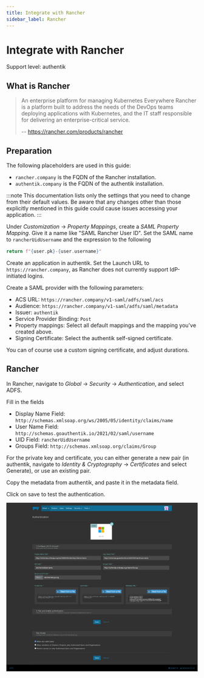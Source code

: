 ```yaml
---
title: Integrate with Rancher
sidebar_label: Rancher
---
```


# Integrate with Rancher

<span class="badge badge--primary">Support level: authentik</span>

## What is Rancher

> An enterprise platform for managing Kubernetes Everywhere
> Rancher is a platform built to address the needs of the DevOps teams deploying applications with Kubernetes, and the IT staff responsible for delivering an enterprise-critical service.
>
> -- https://rancher.com/products/rancher

## Preparation

The following placeholders are used in this guide:

- `rancher.company` is the FQDN of the Rancher installation.
- `authentik.company` is the FQDN of the authentik installation.

:::note
This documentation lists only the settings that you need to change from their default values. Be aware that any changes other than those explicitly mentioned in this guide could cause issues accessing your application.
:::

Under _Customization_ -> _Property Mappings_, create a _SAML Property Mapping_. Give it a name like "SAML Rancher User ID". Set the SAML name to `rancherUidUsername` and the expression to the following

```python
return f"{user.pk}-{user.username}"
```

Create an application in authentik. Set the Launch URL to `https://rancher.company`, as Rancher does not currently support IdP-initiated logins.

Create a SAML provider with the following parameters:

- ACS URL: `https://rancher.company/v1-saml/adfs/saml/acs`
- Audience: `https://rancher.company/v1-saml/adfs/saml/metadata`
- Issuer: `authentik`
- Service Provider Binding: `Post`
- Property mappings: Select all default mappings and the mapping you've created above.
- Signing Certificate: Select the authentik self-signed certificate.

You can of course use a custom signing certificate, and adjust durations.

## Rancher

In Rancher, navigate to _Global_ -> _Security_ -> _Authentication_, and select ADFS.

Fill in the fields

- Display Name Field: `http://schemas.xmlsoap.org/ws/2005/05/identity/claims/name`
- User Name Field: `http://schemas.goauthentik.io/2021/02/saml/username`
- UID Field: `rancherUidUsername`
- Groups Field: `http://schemas.xmlsoap.org/claims/Group`

For the private key and certificate, you can either generate a new pair (in authentik, navigate to _Identity & Cryptography_ -> _Certificates_ and select Generate), or use an existing pair.

Copy the metadata from authentik, and paste it in the metadata field.

Click on save to test the authentication.

![](./rancher.png)

